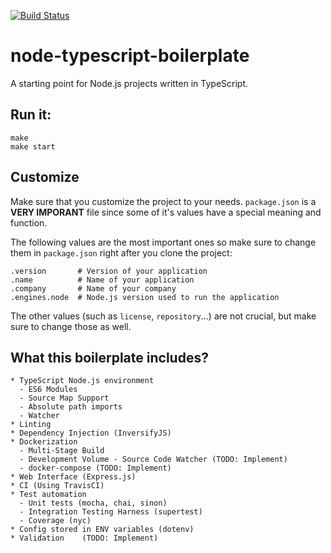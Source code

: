 [![Build
Status](https://travis-ci.org/DusanDimitric/node-typescript-boilerplate.svg?branch=master)](https://travis-ci.org/DusanDimitric/node-typescript-boilerplate)

# node-typescript-boilerplate

A starting point for Node.js projects written in TypeScript.

## Run it:

```
make
make start
```

## Customize

Make sure that you customize the project to your needs. `package.json` is a
**VERY IMPORANT** file since some of it's values have a special meaning and
function.

The following values are the most important ones so make sure to change them in
`package.json` right after you clone the project:
```
.version       # Version of your application
.name          # Name of your application
.company       # Name of your company
.engines.node  # Node.js version used to run the application
```

The other values (such as `license`, `repository`...) are not crucial, but make
sure to change those as well.

## What this boilerplate includes?

```
* TypeScript Node.js environment
  - ES6 Modules
  - Source Map Support
  - Absolute path imports
  - Watcher
* Linting
* Dependency Injection (InversifyJS)
* Dockerization
  - Multi-Stage Build
  - Development Volume - Source Code Watcher (TODO: Implement)
  - docker-compose (TODO: Implement)
* Web Interface (Express.js)
* CI (Using TravisCI)
* Test automation
  - Unit tests (mocha, chai, sinon)
  - Integration Testing Harness (supertest)
  - Coverage (nyc)
* Config stored in ENV variables (dotenv)
* Validation    (TODO: Implement)
```
